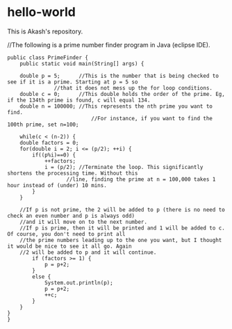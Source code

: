 # hello-world
This is Akash's repository.


//The following is a prime number finder program in Java (eclipse IDE). 


	public class PrimeFinder {
		public static void main(String[] args) {
		
		double p = 5;	   //This is the number that is being checked to see if it is a prime. Starting at p = 5 so 
				   //that it does not mess up the for loop conditions.
		double c = 0; 	   //This double holds the order of the prime. Eg, if the 134th prime is found, c will equal 134.
		double n = 100000; //This represents the nth prime you want to find. 
                       		   //For instance, if you want to find the 100th prime, set n=100; 
		
		while(c < (n-2)) {
		double factors = 0;	
		for(double i = 2; i <= (p/2); ++i) {	
			if((p%i)==0) {
				++factors;
				i = (p/2); //Terminate the loop. This significantly shortens the processing time. Without this 
					   //line, finding the prime at n = 100,000 takes 1 hour instead of (under) 10 mins. 
			}
		}
		
		//If p is not prime, the 2 will be added to p (there is no need to check an even number and p is always odd)
		//and it will move on to the next number. 
		//If p is prime, then it will be printed and 1 will be added to c. Of course, you don't need to print all 
		//the prime numbers leading up to the one you want, but I thought it would be nice to see it all go. Again
		//2 will be added to p and it will continue. 
			if (factors >= 1) {
				p = p+2;
			}
			else {	
				System.out.println(p); 	
				p = p+2;
				++c;
			}		
		}			
	}
	}
